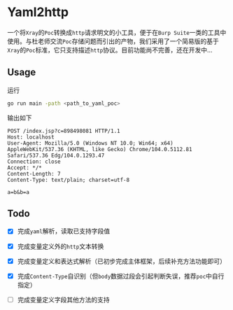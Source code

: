 # Yaml2http

一个将`Xray`的`Poc`转换成`http`请求明文的小工具，便于在`Burp Suite`一类的工具中使用。与杜老师交流`Poc`存储问题而引出的产物，我们采用了一个简易版的基于`Xray`的`Poc`标准，它只支持描述`http`协议。目前功能尚不完善，还在开发中...

## Usage

运行

```bash
go run main -path <path_to_yaml_poc>
```

输出如下

```http
POST /index.jsp?c=898498081 HTTP/1.1
Host: localhost
User-Agent: Mozilla/5.0 (Windows NT 10.0; Win64; x64) AppleWebKit/537.36 (KHTML, like Gecko) Chrome/104.0.5112.81 Safari/537.36 Edg/104.0.1293.47
Connection: close
Accept: */*
Content-Length: 7
Content-Type: text/plain; charset=utf-8

a=b&b=a
```

## Todo

* [X] 完成`yaml`解析，读取已支持字段值
* [X] 完成变量定义外的`http`文本转换
* [X] 完成变量定义和表达式解析（已初步完成主体框架，后续补充方法功能即可）
* [X] 完成`Content-Type`自识别（但`body`数据过段会引起判断失误，推荐`poc`中自行指定）
* [ ] 完成变量定义字段其他方法的支持

